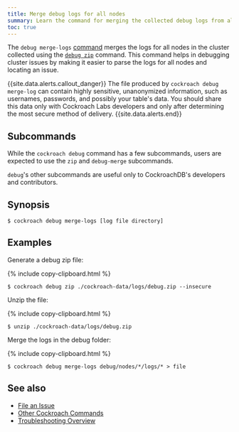 ```yaml
---
title: Merge debug logs for all nodes
summary: Learn the command for merging the collected debug logs from all nodes in your cluster.
toc: true
---
```


The `debug merge-logs` [command](cockroach-commands.html) merges the logs for all nodes in the cluster collected using the [`debug zip`](https://www.cockroachlabs.com/docs/stable/debug-zip.html) command. This command helps in debugging cluster issues by making it easier to parse the logs for all nodes and locating an issue.

{{site.data.alerts.callout_danger}}
The file produced by `cockroach debug merge-log` can contain highly sensitive, unanonymized information, such as usernames, passwords, and possibly your table's data. You should share this data only with Cockroach Labs developers and only after determining the most secure method of delivery.
{{site.data.alerts.end}}

## Subcommands

While the `cockroach debug` command has a few subcommands, users are expected to use the `zip` and `debug-merge` subcommands.

`debug`'s other subcommands are useful only to CockroachDB's developers and contributors.

## Synopsis

~~~ shell
$ cockroach debug merge-logs [log file directory]
~~~

## Examples

Generate a debug zip file:

{% include copy-clipboard.html %}
~~~ shell
$ cockroach debug zip ./cockroach-data/logs/debug.zip --insecure
~~~

Unzip the file:

{% include copy-clipboard.html %}
~~~ shell
$ unzip ./cockroach-data/logs/debug.zip
~~~

Merge the logs in the debug folder:

{% include copy-clipboard.html %}
~~~ shell
$ cockroach debug merge-logs debug/nodes/*/logs/* > file
~~~

## See also

- [File an Issue](file-an-issue.html)
- [Other Cockroach Commands](cockroach-commands.html)
- [Troubleshooting Overview](troubleshooting-overview.html)
